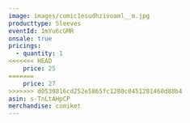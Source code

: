 ```yaml
---
image: images/comic1esudhzivoaml__m.jpg
producttype: Sleeves
eventId: 1mYu6cGMR
onsale: true
pricings:
  - quantity: 1
<<<<<<< HEAD
    price: 25
=======
    price: 27
>>>>>>> d0539816cd252e5865fc1280c0451281460d80b4
asin: s-TnLtAHpCP
merchandise: comiket
---
```

